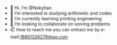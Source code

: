 - 👋 Hi, I’m @Nokyhan
- 👀 I’m interested in studying arithmetic and codes
- 🌱 I’m currently learning printing engineering
- 💞️ I’m looking to collaborate on solving problems
- 📫 How to reach me you  can ontract me by e-mail:18861326278@qq.com

<!---
Nokyhan/Nokyhan is a ✨ special ✨ repository because its `README.md` (this file) appears on your GitHub profile.
You can click the Preview link to take a look at your changes.
--->
